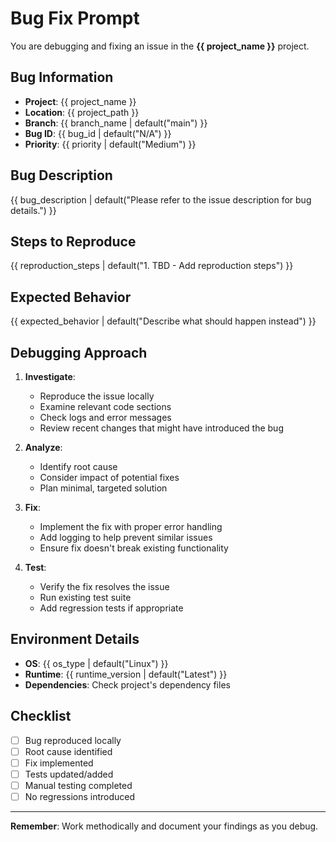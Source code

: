 # Bug Fix Prompt

You are debugging and fixing an issue in the **{{ project_name }}** project.

## Bug Information

- **Project**: {{ project_name }}
- **Location**: {{ project_path }}
- **Branch**: {{ branch_name | default("main") }}
- **Bug ID**: {{ bug_id | default("N/A") }}
- **Priority**: {{ priority | default("Medium") }}

## Bug Description

{{ bug_description | default("Please refer to the issue description for bug details.") }}

## Steps to Reproduce

{{ reproduction_steps | default("1. TBD - Add reproduction steps") }}

## Expected Behavior

{{ expected_behavior | default("Describe what should happen instead") }}

## Debugging Approach

1. **Investigate**: 
   - Reproduce the issue locally
   - Examine relevant code sections
   - Check logs and error messages
   - Review recent changes that might have introduced the bug

2. **Analyze**:
   - Identify root cause
   - Consider impact of potential fixes
   - Plan minimal, targeted solution

3. **Fix**:
   - Implement the fix with proper error handling
   - Add logging to help prevent similar issues
   - Ensure fix doesn't break existing functionality

4. **Test**:
   - Verify the fix resolves the issue
   - Run existing test suite
   - Add regression tests if appropriate

## Environment Details

- **OS**: {{ os_type | default("Linux") }}
- **Runtime**: {{ runtime_version | default("Latest") }}
- **Dependencies**: Check project's dependency files

## Checklist

- [ ] Bug reproduced locally
- [ ] Root cause identified
- [ ] Fix implemented
- [ ] Tests updated/added
- [ ] Manual testing completed
- [ ] No regressions introduced

---

**Remember**: Work methodically and document your findings as you debug.